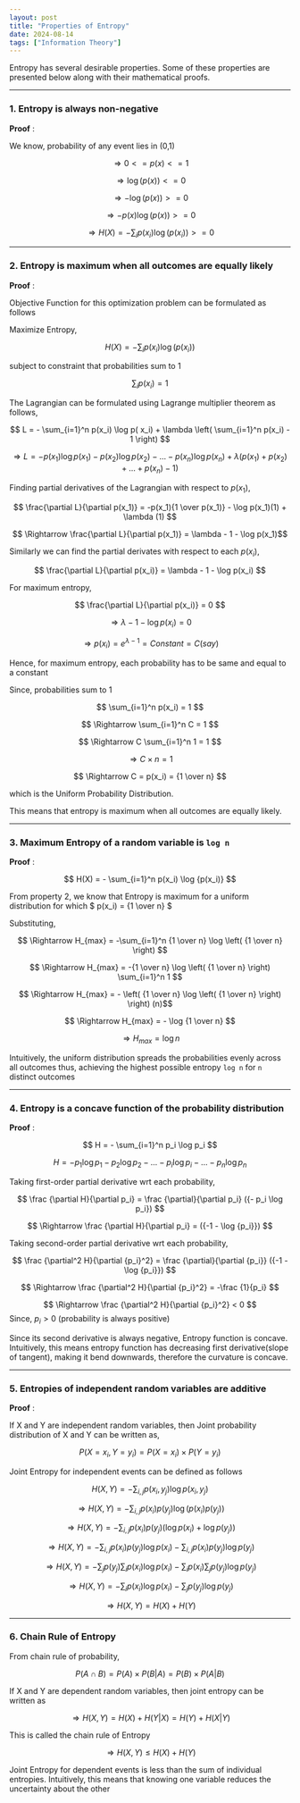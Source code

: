 ```yaml
---
layout: post
title: "Properties of Entropy"
date: 2024-08-14
tags: ["Information Theory"]
---
```


Entropy has several desirable properties. Some of these properties are presented below along with their mathematical proofs.

---
### 1. Entropy is always non-negative

**Proof** :

We know, probability of any event lies in (0,1)

$$ \Rightarrow 0 <= p(x) <= 1 $$

$$ \Rightarrow \log \left( p(x) \right) <= 0 $$

$$ \Rightarrow -\log \left( p(x) \right) >= 0 $$

$$ \Rightarrow -p(x) \log \left( p(x) \right) >= 0 $$

$$ \Rightarrow H(X) = -\sum_{i} p(x_i) \log \left(p( x_i) \right) >= 0 $$

---

### 2. Entropy is maximum when all outcomes are equally likely

**Proof** : 

Objective Function for this optimization problem can be formulated as follows

Maximize Entropy, 

$$ H(X) = -\sum_{i} p(x_i) \log  (p( x_i)) $$

subject to constraint that probabilities sum to 1

$$ \sum_{i} p(x_i) = 1 $$

The Lagrangian can be formulated using Lagrange multiplier theorem as follows,

$$ L = - \sum_{i=1}^n p(x_i) \log p( x_i) + \lambda \left( \sum_{i=1}^n p(x_i) - 1 \right) $$

$$ \Rightarrow L = - p(x_1) \log p(x_1) - p(x_2) \log p(x_2) - ... - p(x_n) \log p(x_n) + \lambda (p(x_1) + p(x_2) + ... + p(x_n) - 1) $$

Finding partial derivatives of the Lagrangian with respect to $p(x_1)$,

$$ \frac{\partial L}{\partial p(x_1)} = -p(x_1){1 \over p(x_1)} - \log p(x_1)(1) + \lambda (1) $$ 

$$ \Rightarrow \frac{\partial L}{\partial p(x_1)} = \lambda - 1 - \log p(x_1)$$

Similarly we can find the partial derivates with respect to each $p(x_i)$,

$$ \frac{\partial L}{\partial p(x_i)} = \lambda - 1 - \log p(x_i) $$

For maximum entropy,

$$ \frac{\partial L}{\partial p(x_i)} = 0 $$

$$ \Rightarrow \lambda - 1 - \log p(x_i) = 0 $$

$$ \Rightarrow p(x_i) = e^{\lambda - 1} = Constant = C (say) $$

Hence, for maximum entropy, each probability has to be same and equal to a constant

Since, probabilities sum to 1

$$ \sum_{i=1}^n p(x_i) = 1 $$

$$ \Rightarrow \sum_{i=1}^n C = 1 $$

$$ \Rightarrow C \sum_{i=1}^n 1 = 1 $$

$$ \Rightarrow C \times n = 1 $$

$$ \Rightarrow C = p(x_i) = {1 \over n} $$

which is the Uniform Probability Distribution.

This means that entropy is maximum when all outcomes are equally likely.

---
### 3. Maximum Entropy of a random variable is `log n`

**Proof** : 

$$ H(X) = - \sum_{i=1}^n p(x_i) \log {p(x_i)}  $$

From property 2, we know that Entropy is maximum for a uniform distribution for which $ p(x_i) = {1 \over n} $

Substituting,

$$ \Rightarrow H_{max} = -\sum_{i=1}^n {1 \over n} \log \left( {1 \over n} \right) $$

$$ \Rightarrow H_{max} = -{1 \over n} \log \left( {1 \over n} \right) \sum_{i=1}^n 1 $$

$$ \Rightarrow H_{max} = - \left( {1 \over n} \log \left( {1 \over n} \right) \right) (n)$$

$$ \Rightarrow H_{max} = - \log {1 \over n} $$

$$ \Rightarrow H_{max} = \log n $$

Intuitively, the uniform distribution spreads the probabilities evenly across all outcomes thus, achieving the highest possible entropy 
`log n` for `n` distinct outcomes

---
### 4. Entropy is a concave function of the probability distribution

**Proof** : 

$$ H = - \sum_{i=1}^n p_i \log p_i $$

$$ H = - p_1 \log p_1 - p_2 \log p_2 - ... - p_i \log p_i - ... -p_n \log p_n $$

Taking first-order partial derivative wrt each probability,

$$ \frac {\partial H}{\partial p_i} = \frac {\partial}{\partial p_i} ({- p_i \log p_i}) $$

$$ \Rightarrow \frac {\partial H}{\partial p_i} = ({-1 - \log {p_i}}) $$

Taking second-order partial derivative wrt each probability,

$$ \frac {\partial^2 H}{\partial {p_i}^2} = \frac {\partial}{\partial {p_i}} ({-1 - \log {p_i}}) $$

$$ \Rightarrow \frac {\partial^2 H}{\partial {p_i}^2} = -\frac {1}{p_i} $$

$$ \Rightarrow \frac {\partial^2 H}{\partial {p_i}^2} < 0 $$ Since, $p_i > 0$ (probability is always positive)

Since its second derivative is always negative, Entropy function is concave.
Intuitively, this means entropy function has decreasing first derivative(slope of tangent), making it bend
downwards, therefore the curvature is concave.

---
### 5. Entropies of independent random variables are additive

**Proof** : 

If X and Y are independent random variables, then Joint probability distribution of X and Y can be written as,

$$ P(X=x_i, Y=y_i) = P(X=x_i) \times P(Y=y_i) $$

Joint Entropy for independent events can be defined as follows

$$ H(X,Y) = -\sum_{i,j} p(x_i,y_j) \log p(x_i,y_j) $$

$$ \Rightarrow H(X,Y) = -\sum_{i,j} p(x_i)p(y_j) \log ({p(x_i) p(y_j)}) $$

$$ \Rightarrow H(X,Y) = -\sum_{i,j} p(x_i)p(y_j) (\log {p(x_i) + \log p(y_j)}) $$

$$ \Rightarrow H(X,Y) = -\sum_{i,j} p(x_i)p(y_j) \log p(x_i) -\sum_{i,j} p(x_i)p(y_j) \log p(y_j) $$

$$ \Rightarrow H(X,Y) = -\sum_{j} p(y_j) \sum_{i} p(x_i) \log p(x_i) -\sum_{i} p(x_i) \sum_{j} p(y_j) \log p(y_j) $$

$$ \Rightarrow H(X,Y) = -\sum_{i} p(x_i) \log p(x_i) - \sum_{j} p(y_j) \log p(y_j) $$

$$ \Rightarrow H(X,Y) = H(X) + H(Y) $$

---
### 6. Chain Rule of Entropy

From chain rule of probability,

$$ P(A \cap B) = P(A) \times P(B|A) = P(B) \times P(A|B) $$

If X and Y are dependent random variables, then joint entropy can be written as

$$ \Rightarrow H(X,Y) = H(X) + H(Y|X) = H(Y) + H(X|Y) $$

This is called the chain rule of Entropy

$$ \Rightarrow H(X,Y) \leq H(X) + H(Y) $$

Joint Entropy for dependent events is less than the sum of individual entropies. 
Intuitively, this means that knowing one variable reduces the uncertainty about the other
